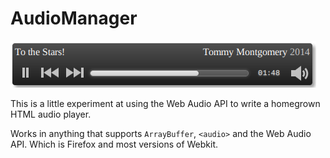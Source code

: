 # AudioManager

![Interface](./docs/interface.png "Audio Manager Interface")

This is a little experiment at using the Web Audio API
to write a homegrown HTML audio player.

Works in anything that supports `ArrayBuffer`, `<audio>`
and the Web Audio API. Which is Firefox and most versions
of Webkit.
